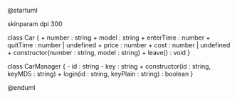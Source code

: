 @startuml

skinparam dpi 300

class Car { + number : string + model : string + enterTime : number + quitTime : number | undefined + price : number + cost : number | undefined + constructor(number : string, model : string) + leave() : void
}

class CarManager { - id : string - key : string + constructor(id : string, keyMD5 : string) + login(id : string, keyPlain : string) : boolean
}

@enduml
